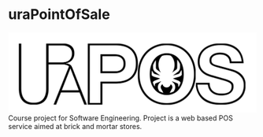 # uraPointOfSale
![uraPointOfSale Logo](/src/assets/images/logo.png?raw=true "uraPointOfSale Logo")
Course project for Software Engineering. Project is a web based POS service aimed at brick and mortar stores.

